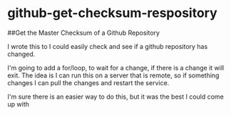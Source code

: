 # github-get-checksum-respository

##Get the Master Checksum of a Github Repository

I wrote this to I could easily check and see if a github repository has changed.

I'm going to add a for/loop, to wait for a change, if there is a change it will
exit. The idea is I can run this on a server that is remote, so if something
changes I can pull the changes and restart the service.

I'm sure there is an easier way to do this, but it was the best I could come up with
